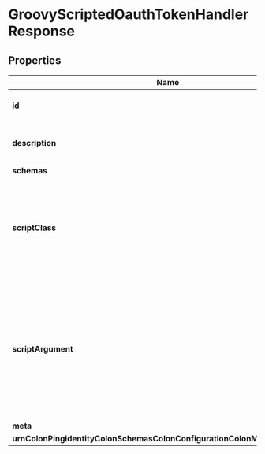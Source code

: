 

# GroovyScriptedOauthTokenHandlerResponse


## Properties

| Name | Type | Description | Notes |
|------------ | ------------- | ------------- | -------------|
|**id** | **String** | Name of the OAuth Token Handler |  |
|**description** | **String** | A description for this OAuth Token Handler |  [optional] |
|**schemas** | **List&lt;EnumgroovyScriptedOauthTokenHandlerSchemaUrn&gt;** |  |  |
|**scriptClass** | **String** | The fully-qualified name of the Groovy class providing the logic for the Groovy Scripted OAuth Token Handler. |  |
|**scriptArgument** | **List&lt;String&gt;** | The set of arguments used to customize the behavior for the Scripted OAuth Token Handler. Each configuration property should be given in the form &#39;name&#x3D;value&#39;. |  [optional] |
|**meta** | [**MetaMeta**](MetaMeta.md) |  |  [optional] |
|**urnColonPingidentityColonSchemasColonConfigurationColonMessagesColon20** | [**MetaUrnPingidentitySchemasConfigurationMessages20**](MetaUrnPingidentitySchemasConfigurationMessages20.md) |  |  [optional] |



